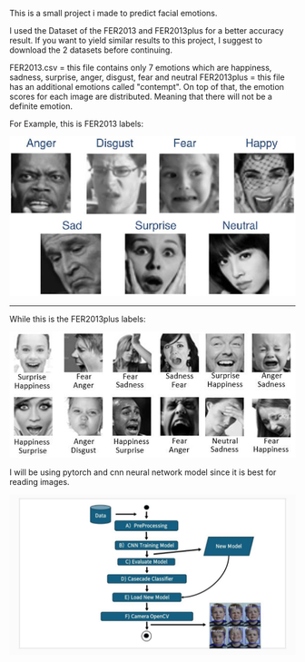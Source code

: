 This is a small project i made to predict facial emotions.

I used the Dataset of the FER2013 and FER2013plus for a better accuracy result.
If you want to yield similar results to this project, I suggest to download the 2 datasets before continuing.

FER2013.csv = this file contains only 7 emotions which are happiness, sadness, surprise, anger, disgust, fear and neutral
FER2013plus = this file has an additional emotions called "contempt". On top of that, the emotion scores for each image are distributed. Meaning that there will not be a definite emotion.

For Example, this is FER2013 labels:


![Alt Text](images/fer.png)

-----------------------------------------------------------------------------------------------------------------------------------------------------------------------------------------------------------------------

While this is the FER2013plus labels:


![My Image](images/ferplus.jpg)


I will be using pytorch and cnn neural network model since it is best for reading images.

![My Image](images/FlowChart.jpg)


